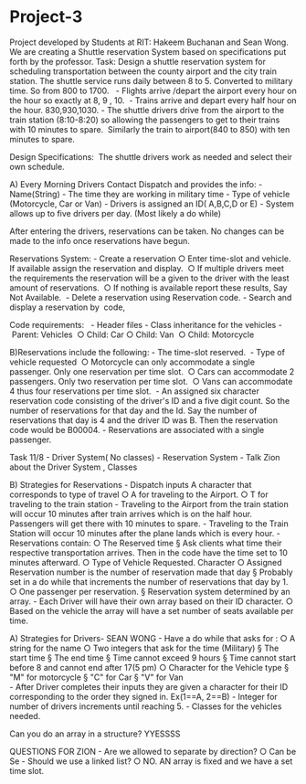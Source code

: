 
# Project-3

Project developed by Students at RIT: Hakeem Buchanan and Sean Wong. We are creating a Shuttle reservation System 
based on specifications put forth by the professor. 
Task: Design a shuttle reservation system for scheduling transportation between the county airport and the city train station. The shuttle service runs daily between 8 to 5. Converted to military time. So from 800 to 1700.
 
	- Flights arrive /depart the airport every hour on the hour so exactly at 8, 9 , 10. 
	- Trains arrive and depart every half hour on the hour. 830,930,1030.
	- The shuttle drivers drive from the airport to the train station (8:10-8:20) so allowing the passengers to get to their trains with 10 minutes to spare.  Similarly the train to airport(840 to 850) with ten minutes to spare. 

Design Specifications:
 The shuttle drivers work as needed and select their own schedule. 

A) Every Morning Drivers Contact Dispatch and provides the info:
	- Name(String)
	- The time they are working in military time
	- Type of vehicle (Motorcycle, Car or Van)
	- Drivers is assigned an ID( A,B,C,D or E)
	- System allows up to five drivers per day. (Most likely a do while) 

After entering the drivers, reservations can be taken. No changes can be made to the info once reservations have begun. 

Reservations System:
	- Create a reservation
		○ Enter time-slot and vehicle. If available assign the reservation and display. 
		○ If multiple drivers meet the requirements the reservation will be a given to the driver with the least amount of reservations. 
		○ If nothing is available report these results, Say Not Available. 
	- Delete a reservation using Reservation code.
	- Search and display a reservation by  code,

Code requirements: 
 - Header files
	- Class inheritance for the vehicles
	-  Parent: Vehicles 
		○ Child: Car
		○ Child: Van 
		○ Child: Motorcycle 
	
		


B)Reservations include the following:
	- The time-slot reserved. 
	- Type of vehicle requested 
		○ Motorcycle can only accommodate a single passenger. Only one reservation per time slot. 
		○ Cars can accommodate 2 passengers. Only two reservation per time slot. 
		○ Vans can accommodate 4 thus four reservations per time slot. 
	- An assigned six character reservation code consisting of the driver's ID and a five digit count. So the number of reservations for that day and the Id. Say the number of reservations that day is 4 and the driver ID was B. Then the reservation code would be B00004.
	- Reservations are associated with a single passenger. 

Task 11/8
	- Driver System( No classes)
	- Reservation System
	- Talk Zion about the Driver System , Classes
	

B) Strategies for Reservations
	- Dispatch inputs A character that corresponds to type of travel
		○ A for traveling to the Airport. 
		○ T for traveling to the train station 
	- Traveling to the Airport from the train station will occur 10 minutes after train arrives which is on the half hour. Passengers will get there with 10 minutes to spare. 
	- Traveling to the Train Station will occur 10 minutes after the plane lands which is every hour. 
	- Reservations contain:
		○ The Reserved time
			§ Ask clients what time their respective transportation arrives. Then in the code have the time set to 10 minutes afterward. 
		○ Type of Vehicle Requested. Character 
		○ Assigned Reservation number is the number of reservation made that day 
			§ Probably set in a do while that increments the number of reservations that day by 1. 
		○ One passenger per reservation. 
	§ Reservation system determined by an array. 
	- Each Driver will have their own array based on their ID character. 
		○ Based on the vehicle the array will have a set number of seats available per time. 
	

			
		

A) Strategies for Drivers- SEAN WONG 
	- Have a do while that asks for :
		○ A string for the name 
		○ Two integers that ask for the time (Military)
			§ The start time 
			§ The end time 
			§ Time cannot exceed 9 hours 
			§ Time cannot start before 8 and cannot end after 17(5 pm)
		○ Character for the Vehicle type 
			§ "M" for motorcycle
			§ "C" for Car
			§ "V" for Van   
	- After Driver completes their inputs they are given a character for their ID corresponding to the order  they signed in. Ex(1==A, 2==B)
	- Integer for number of drivers increments until reaching 5. 
	- Classes for the vehicles needed.



Can you do an array in a structure? 
YYESSSS

QUESTIONS FOR ZION
	- Are we allowed to separate by direction?
		○  Can be Se
	- Should we use a linked list? 
		○ NO. AN array is fixed and we have a set time slot. 
	
